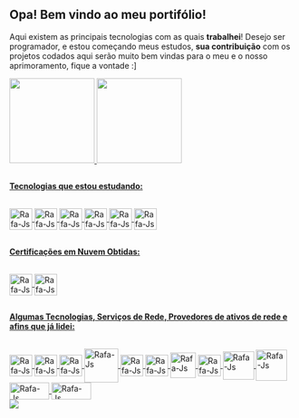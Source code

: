 ## Opa! Bem vindo ao meu portifólio!
<p>Aqui existem as principais tecnologias com as quais <strong>trabalhei</strong>! Desejo ser programador, e estou come&ccedil;ando meus estudos, <strong>sua contribui&ccedil;&atilde;o</strong> com os projetos codados aqui ser&atilde;o muito bem vindas para o meu e o nosso aprimoramento, fique a vontade :]</p>

 <div>
  <a href="https://github.com/pedroferrarezzo">
  <img height="150em" src="https://github-readme-stats.vercel.app/api?username=pedroferrarezzo&show_icons=true&theme=dark&include_all_commits=true&count_private=true"/>
  <img height="150em" src="https://github-readme-stats.vercel.app/api/top-langs/?username=pedroferrarezzo&layout=demot&langs_count=7&theme=dark"/>
</div>

##
<p><strong>Tecnologias que estou estudando:</strong></p>
<div styles="display: inline_block"><br>
<img align="center" alt="Rafa-Js" height="38" width="40" src="https://cdn.jsdelivr.net/gh/devicons/devicon/icons/python/python-original.svg"/>
<img align="center" alt="Rafa-Js" height="38" width="40" src="https://cdn.jsdelivr.net/gh/devicons/devicon/icons/pytest/pytest-original-wordmark.svg"/>
<img align="center" alt="Rafa-Js" height="38" width="40" src="https://cdn.jsdelivr.net/gh/devicons/devicon/icons/javascript/javascript-original.svg"/>
<img align="center" alt="Rafa-Js" height="38" width="40" src="https://cdn.jsdelivr.net/gh/devicons/devicon/icons/html5/html5-original.svg"/>
<img align="center" alt="Rafa-Js" height="38" width="40" src="https://cdn.jsdelivr.net/gh/devicons/devicon/icons/css3/css3-original.svg"/>
<img align="center" alt="Rafa-Js" height="38" width="40" src="https://cdn.jsdelivr.net/gh/devicons/devicon/icons/css3/css3-original.svg"/>
</div>
 
##
<p><strong>Certificações em Nuvem Obtidas:</strong></p>
<div styles="display: inline_block"><br>
<img align="center" alt="Rafa-Js" height="38" width="40" src="https://cdn.jsdelivr.net/gh/devicons/devicon/icons/azure/azure-original.svg"/>
<img align="center" alt="Rafa-Js" height="38" width="40" src="https://cdn.jsdelivr.net/gh/devicons/devicon/icons/googlecloud/googlecloud-original.svg"/>
</div>

##
<p><strong>Algumas Tecnologias, Serviços de Rede, Provedores de ativos de rede e afins que já lidei:</strong></p>
<div styles="display: inline_block"><br>
<img align="center" alt="Rafa-Js" height="38" width="40" src="https://cdn.worldvectorlogo.com/logos/azure-active-directory.svg"/>
<img align="center" alt="Rafa-Js" height="38" width="40" src="https://cdn.jsdelivr.net/gh/devicons/devicon/icons/nginx/nginx-original.svg"/>
<img align="center" alt="Rafa-Js" height="38" width="40" src="https://cdn.jsdelivr.net/gh/devicons/devicon/icons/putty/putty-original.svg"/>
<img align="center" alt="Rafa-Js" height="60" width="60" src="https://static.vecteezy.com/ti/vetor-gratis/p3/9119164-ssh-logo-ssh-letter-ssh-letter-logo-design-initials-ssh-logo-linked-with-circle-and-uppercase-monogram-logo-ssh-typography-for-technology-business-and-real-marca-imobiliaria-vetor.jpg"/>
<img align="center" alt="Rafa-Js" height="38" width="40" src="https://cdn.jsdelivr.net/gh/devicons/devicon/icons/trello/trello-plain.svg"/>
<img align="center" alt="Rafa-Js" height="38" width="40" src="https://cdn.jsdelivr.net/gh/devicons/devicon/icons/ubuntu/ubuntu-plain.svg"/>
<img align="center" alt="Rafa-Js" height="45" width="45" src="https://upload.wikimedia.org/wikipedia/commons/6/6f/Zabbix_logo.svg"/>
<img align="center" alt="Rafa-Js" height="38" width="40" src="https://cdn.jsdelivr.net/gh/devicons/devicon/icons/grafana/grafana-original.svg"/>
<img align="center" alt="Rafa-Js" height="50" width="55" src="https://www.vectorlogo.zone/logos/cisco/cisco-ar21.svg"/>
<img align="center" alt="Rafa-Js" height="55" width="55" src="https://logodix.com/logo/542895.jpg"/>
<img align="center" alt="Rafa-Js" height="30" width="70" src="https://upload.wikimedia.org/wikipedia/commons/5/59/SAP_2011_logo.svg"/>
<img align="center" alt="Rafa-Js" height="30" width="70" src="https://upload.wikimedia.org/wikipedia/commons/e/e0/Git-logo.svg"/>
</div>








<div> 
  <a href="https://www.linkedin.com/in/eversonrezende/" target="_blank"><img src="https://img.shields.io/badge/-LinkedIn-%230077B5?style=for-the-badge&logo=linkedin&logoColor=white" target="_blank"></a> 
</div>
